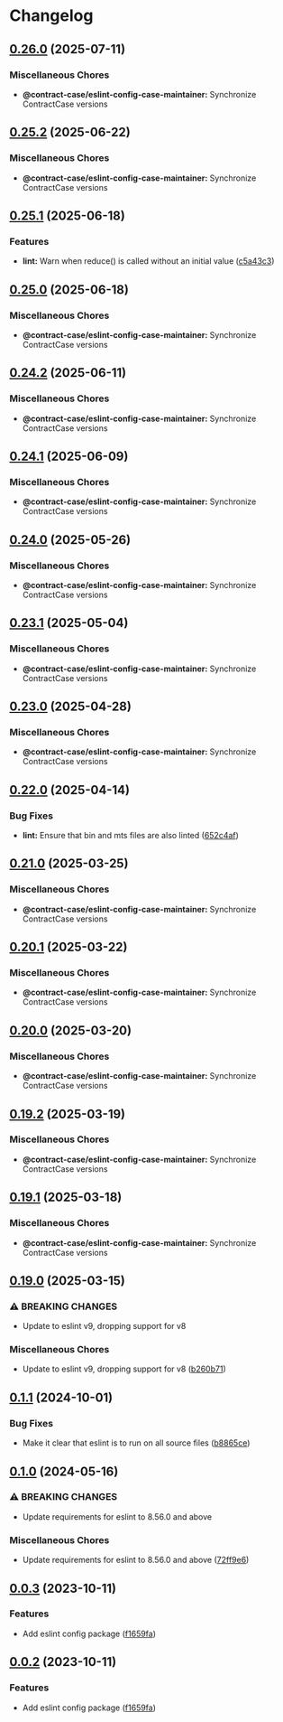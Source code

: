 # Changelog

## [0.26.0](https://github.com/case-contract-testing/contract-case/compare/@contract-case/eslint-config-case-maintainer-v0.25.2...@contract-case/eslint-config-case-maintainer-v0.26.0) (2025-07-11)


### Miscellaneous Chores

* **@contract-case/eslint-config-case-maintainer:** Synchronize ContractCase versions

## [0.25.2](https://github.com/case-contract-testing/contract-case/compare/@contract-case/eslint-config-case-maintainer-v0.25.1...@contract-case/eslint-config-case-maintainer-v0.25.2) (2025-06-22)


### Miscellaneous Chores

* **@contract-case/eslint-config-case-maintainer:** Synchronize ContractCase versions

## [0.25.1](https://github.com/case-contract-testing/contract-case/compare/@contract-case/eslint-config-case-maintainer-v0.25.0...@contract-case/eslint-config-case-maintainer-v0.25.1) (2025-06-18)


### Features

* **lint:** Warn when reduce() is called without an initial value ([c5a43c3](https://github.com/case-contract-testing/contract-case/commit/c5a43c3534394e5e65e2c0b6f7ba48fa97c9e35e))

## [0.25.0](https://github.com/case-contract-testing/contract-case/compare/@contract-case/eslint-config-case-maintainer-v0.24.2...@contract-case/eslint-config-case-maintainer-v0.25.0) (2025-06-18)


### Miscellaneous Chores

* **@contract-case/eslint-config-case-maintainer:** Synchronize ContractCase versions

## [0.24.2](https://github.com/case-contract-testing/contract-case/compare/@contract-case/eslint-config-case-maintainer-v0.24.1...@contract-case/eslint-config-case-maintainer-v0.24.2) (2025-06-11)


### Miscellaneous Chores

* **@contract-case/eslint-config-case-maintainer:** Synchronize ContractCase versions

## [0.24.1](https://github.com/case-contract-testing/contract-case/compare/@contract-case/eslint-config-case-maintainer-v0.24.0...@contract-case/eslint-config-case-maintainer-v0.24.1) (2025-06-09)


### Miscellaneous Chores

* **@contract-case/eslint-config-case-maintainer:** Synchronize ContractCase versions

## [0.24.0](https://github.com/case-contract-testing/contract-case/compare/@contract-case/eslint-config-case-maintainer-v0.23.1...@contract-case/eslint-config-case-maintainer-v0.24.0) (2025-05-26)


### Miscellaneous Chores

* **@contract-case/eslint-config-case-maintainer:** Synchronize ContractCase versions

## [0.23.1](https://github.com/case-contract-testing/contract-case/compare/@contract-case/eslint-config-case-maintainer-v0.23.0...@contract-case/eslint-config-case-maintainer-v0.23.1) (2025-05-04)


### Miscellaneous Chores

* **@contract-case/eslint-config-case-maintainer:** Synchronize ContractCase versions

## [0.23.0](https://github.com/case-contract-testing/contract-case/compare/@contract-case/eslint-config-case-maintainer-v0.22.0...@contract-case/eslint-config-case-maintainer-v0.23.0) (2025-04-28)


### Miscellaneous Chores

* **@contract-case/eslint-config-case-maintainer:** Synchronize ContractCase versions

## [0.22.0](https://github.com/case-contract-testing/contract-case/compare/@contract-case/eslint-config-case-maintainer-v0.21.0...@contract-case/eslint-config-case-maintainer-v0.22.0) (2025-04-14)


### Bug Fixes

* **lint:** Ensure that bin and mts files are also linted ([652c4af](https://github.com/case-contract-testing/contract-case/commit/652c4af765c68642729f51b715212cce1eb5070a))

## [0.21.0](https://github.com/case-contract-testing/contract-case/compare/@contract-case/eslint-config-case-maintainer-v0.20.1...@contract-case/eslint-config-case-maintainer-v0.21.0) (2025-03-25)


### Miscellaneous Chores

* **@contract-case/eslint-config-case-maintainer:** Synchronize ContractCase versions

## [0.20.1](https://github.com/case-contract-testing/contract-case/compare/@contract-case/eslint-config-case-maintainer-v0.20.0...@contract-case/eslint-config-case-maintainer-v0.20.1) (2025-03-22)


### Miscellaneous Chores

* **@contract-case/eslint-config-case-maintainer:** Synchronize ContractCase versions

## [0.20.0](https://github.com/case-contract-testing/contract-case/compare/@contract-case/eslint-config-case-maintainer-v0.19.2...@contract-case/eslint-config-case-maintainer-v0.20.0) (2025-03-20)


### Miscellaneous Chores

* **@contract-case/eslint-config-case-maintainer:** Synchronize ContractCase versions

## [0.19.2](https://github.com/case-contract-testing/contract-case/compare/@contract-case/eslint-config-case-maintainer-v0.19.1...@contract-case/eslint-config-case-maintainer-v0.19.2) (2025-03-19)


### Miscellaneous Chores

* **@contract-case/eslint-config-case-maintainer:** Synchronize ContractCase versions

## [0.19.1](https://github.com/case-contract-testing/contract-case/compare/@contract-case/eslint-config-case-maintainer-v0.19.0...@contract-case/eslint-config-case-maintainer-v0.19.1) (2025-03-18)


### Miscellaneous Chores

* **@contract-case/eslint-config-case-maintainer:** Synchronize ContractCase versions

## [0.19.0](https://github.com/case-contract-testing/contract-case/compare/@contract-case/eslint-config-case-maintainer-v0.1.1...@contract-case/eslint-config-case-maintainer-v0.19.0) (2025-03-15)


### ⚠ BREAKING CHANGES

* Update to eslint v9, dropping support for v8

### Miscellaneous Chores

* Update to eslint v9, dropping support for v8 ([b260b71](https://github.com/case-contract-testing/contract-case/commit/b260b71bc7b45c4775009e77301403ea8c574f33))

## [0.1.1](https://github.com/case-contract-testing/contract-case/compare/@contract-case/eslint-config-case-maintainer-v0.1.0...@contract-case/eslint-config-case-maintainer-v0.1.1) (2024-10-01)


### Bug Fixes

* Make it clear that eslint is to run on all source files ([b8865ce](https://github.com/case-contract-testing/contract-case/commit/b8865ce9e5991c8cbafa479e19597677b6da7300))

## [0.1.0](https://github.com/case-contract-testing/contract-case/compare/@contract-case/eslint-config-case-maintainer-v0.0.3...@contract-case/eslint-config-case-maintainer-v0.1.0) (2024-05-16)


### ⚠ BREAKING CHANGES

* Update requirements for eslint to 8.56.0 and above

### Miscellaneous Chores

* Update requirements for eslint to 8.56.0 and above ([72ff9e6](https://github.com/case-contract-testing/contract-case/commit/72ff9e65a1d79ce44955f26e466cf96839ed771e))

## [0.0.3](https://github.com/case-contract-testing/contract-case/compare/@contract-case/eslint-config-case-maintainer-v0.0.2...@contract-case/eslint-config-case-maintainer-v0.0.3) (2023-10-11)


### Features

* Add eslint config package ([f1659fa](https://github.com/case-contract-testing/contract-case/commit/f1659fa0035e69d64f7f7ecb49c977c377d3fceb))

## [0.0.2](https://github.com/case-contract-testing/contract-case/compare/@contract-case/eslint-config-case-maintainer-v0.0.1...@contract-case/eslint-config-case-maintainer-v0.0.2) (2023-10-11)


### Features

* Add eslint config package ([f1659fa](https://github.com/case-contract-testing/contract-case/commit/f1659fa0035e69d64f7f7ecb49c977c377d3fceb))
